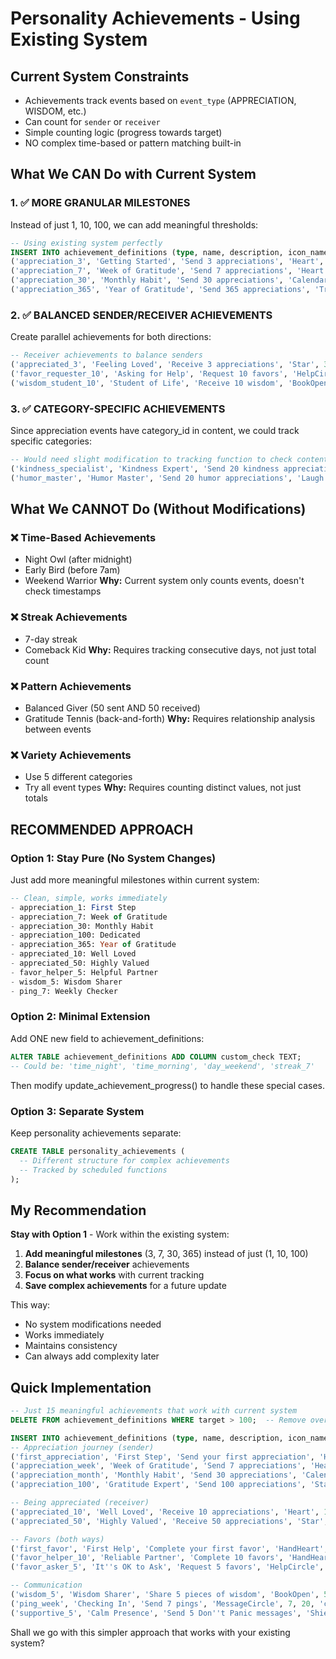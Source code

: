# Personality Achievements - Using Existing System

## Current System Constraints
- Achievements track events based on `event_type` (APPRECIATION, WISDOM, etc.)
- Can count for `sender` or `receiver`
- Simple counting logic (progress towards target)
- NO complex time-based or pattern matching built-in

## What We CAN Do with Current System

### 1. ✅ MORE GRANULAR MILESTONES
Instead of just 1, 10, 100, we can add meaningful thresholds:

```sql
-- Using existing system perfectly
INSERT INTO achievement_definitions (type, name, description, icon_name, target, reward_points, category, event_type, count_field) VALUES
('appreciation_3', 'Getting Started', 'Send 3 appreciations', 'Heart', 3, 15, 'appreciation', 'APPRECIATION', 'sender'),
('appreciation_7', 'Week of Gratitude', 'Send 7 appreciations', 'Heart', 7, 20, 'appreciation', 'APPRECIATION', 'sender'),
('appreciation_30', 'Monthly Habit', 'Send 30 appreciations', 'Calendar', 30, 50, 'appreciation', 'APPRECIATION', 'sender'),
('appreciation_365', 'Year of Gratitude', 'Send 365 appreciations', 'Trophy', 365, 500, 'appreciation', 'APPRECIATION', 'sender');
```

### 2. ✅ BALANCED SENDER/RECEIVER ACHIEVEMENTS
Create parallel achievements for both directions:

```sql
-- Receiver achievements to balance senders
('appreciated_3', 'Feeling Loved', 'Receive 3 appreciations', 'Star', 3, 15, 'appreciation', 'APPRECIATION', 'receiver'),
('favor_requester_10', 'Asking for Help', 'Request 10 favors', 'HelpCircle', 10, 30, 'favor', 'FAVOR_REQUEST', 'sender'),
('wisdom_student_10', 'Student of Life', 'Receive 10 wisdom', 'BookOpen', 10, 30, 'wisdom', 'WISDOM', 'receiver');
```

### 3. ✅ CATEGORY-SPECIFIC ACHIEVEMENTS
Since appreciation events have category_id in content, we could track specific categories:

```sql
-- Would need slight modification to tracking function to check content->category_id
('kindness_specialist', 'Kindness Expert', 'Send 20 kindness appreciations', 'Heart', 20, 40, 'appreciation', 'APPRECIATION', 'sender'),
('humor_master', 'Humor Master', 'Send 20 humor appreciations', 'Laugh', 20, 40, 'appreciation', 'APPRECIATION', 'sender');
```

## What We CANNOT Do (Without Modifications)

### ❌ Time-Based Achievements
- Night Owl (after midnight)
- Early Bird (before 7am)
- Weekend Warrior
**Why:** Current system only counts events, doesn't check timestamps

### ❌ Streak Achievements  
- 7-day streak
- Comeback Kid
**Why:** Requires tracking consecutive days, not just total count

### ❌ Pattern Achievements
- Balanced Giver (50 sent AND 50 received)
- Gratitude Tennis (back-and-forth)
**Why:** Requires relationship analysis between events

### ❌ Variety Achievements
- Use 5 different categories
- Try all event types
**Why:** Requires counting distinct values, not just totals

## RECOMMENDED APPROACH

### Option 1: Stay Pure (No System Changes)
Just add more meaningful milestones within current system:

```sql
-- Clean, simple, works immediately
- appreciation_1: First Step
- appreciation_7: Week of Gratitude  
- appreciation_30: Monthly Habit
- appreciation_100: Dedicated
- appreciation_365: Year of Gratitude
- appreciated_10: Well Loved
- appreciated_50: Highly Valued
- favor_helper_5: Helpful Partner
- wisdom_5: Wisdom Sharer
- ping_7: Weekly Checker
```

### Option 2: Minimal Extension
Add ONE new field to achievement_definitions:

```sql
ALTER TABLE achievement_definitions ADD COLUMN custom_check TEXT;
-- Could be: 'time_night', 'time_morning', 'day_weekend', 'streak_7'
```

Then modify update_achievement_progress() to handle these special cases.

### Option 3: Separate System
Keep personality achievements separate:

```sql
CREATE TABLE personality_achievements (
  -- Different structure for complex achievements
  -- Tracked by scheduled functions
);
```

## My Recommendation

**Stay with Option 1** - Work within the existing system:

1. **Add meaningful milestones** (3, 7, 30, 365) instead of just (1, 10, 100)
2. **Balance sender/receiver** achievements  
3. **Focus on what works** with current tracking
4. **Save complex achievements** for a future update

This way:
- No system modifications needed
- Works immediately
- Maintains consistency
- Can always add complexity later

## Quick Implementation

```sql
-- Just 15 meaningful achievements that work with current system
DELETE FROM achievement_definitions WHERE target > 100;  -- Remove overwhelming ones

INSERT INTO achievement_definitions (type, name, description, icon_name, target, reward_points, category, event_type, count_field) VALUES
-- Appreciation journey (sender)
('first_appreciation', 'First Step', 'Send your first appreciation', 'Heart', 1, 10, 'appreciation', 'APPRECIATION', 'sender'),
('appreciation_week', 'Week of Gratitude', 'Send 7 appreciations', 'Heart', 7, 25, 'appreciation', 'APPRECIATION', 'sender'),
('appreciation_month', 'Monthly Habit', 'Send 30 appreciations', 'Calendar', 30, 50, 'appreciation', 'APPRECIATION', 'sender'),
('appreciation_100', 'Gratitude Expert', 'Send 100 appreciations', 'Star', 100, 100, 'appreciation', 'APPRECIATION', 'sender'),

-- Being appreciated (receiver)
('appreciated_10', 'Well Loved', 'Receive 10 appreciations', 'Heart', 10, 25, 'appreciation', 'APPRECIATION', 'receiver'),
('appreciated_50', 'Highly Valued', 'Receive 50 appreciations', 'Star', 50, 75, 'appreciation', 'APPRECIATION', 'receiver'),

-- Favors (both ways)
('first_favor', 'First Help', 'Complete your first favor', 'HandHeart', 1, 15, 'favor', 'FAVOR_COMPLETED', 'receiver'),
('favor_helper_10', 'Reliable Partner', 'Complete 10 favors', 'HandHeart', 10, 50, 'favor', 'FAVOR_COMPLETED', 'receiver'),
('favor_asker_5', 'It''s OK to Ask', 'Request 5 favors', 'HelpCircle', 5, 30, 'favor', 'FAVOR_REQUEST', 'sender'),

-- Communication
('wisdom_5', 'Wisdom Sharer', 'Share 5 pieces of wisdom', 'BookOpen', 5, 20, 'wisdom', 'WISDOM', 'sender'),
('ping_week', 'Checking In', 'Send 7 pings', 'MessageCircle', 7, 20, 'communication', 'PING', 'sender'),
('supportive_5', 'Calm Presence', 'Send 5 Don''t Panic messages', 'Shield', 5, 25, 'communication', 'DONT_PANIC', 'sender');
```

Shall we go with this simpler approach that works with your existing system?